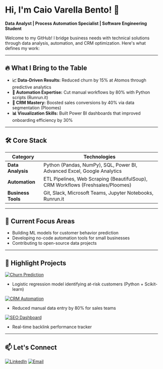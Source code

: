 # Hi, I'm Caio Varella Bento! 👋

**Data Analyst | Process Automation Specialist | Software Engineering Student**

Welcome to my GitHub! I bridge business needs with technical solutions through data analysis, automation, and CRM optimization. Here's what defines my work:

---

## 🔥 What I Bring to the Table

- **📈 Data-Driven Results:** Reduced churn by 15% at Atomos through predictive analytics
- **🤖 Automation Expertise:** Cut manual workflows by 80% with Python scripts (Runrun.it)
- **🔗 CRM Mastery:** Boosted sales conversions by 40% via data segmentation (Ploomes)
- **📊 Visualization Skills:** Built Power BI dashboards that improved onboarding efficiency by 30%

---

## 🛠️ Core Stack

| **Category**       | **Technologies**                                                                 |
|--------------------|---------------------------------------------------------------------------------|
| **Data Analysis**  | Python (Pandas, NumPy), SQL, Power BI, Advanced Excel, Google Analytics         |
| **Automation**     | ETL Pipelines, Web Scraping (BeautifulSoup), CRM Workflows (Freshsales/Ploomes) |
| **Business Tools** | Git, Slack, Microsoft Teams, Jupyter Notebooks, Runrun.it                       |

---

## 🌱 Current Focus Areas

- Building ML models for customer behavior prediction
- Developing no-code automation tools for small businesses
- Contributing to open-source data projects

---


## 💼 Highlight Projects

[![Churn Prediction](https://img.shields.io/badge/🔍_Churn_Prediction-Data_Science-blue)](https://github.com/YOUR_USERNAME/churn-prediction)
- Logistic regression model identifying at-risk customers (Python + Scikit-learn)

[![CRM Automation](https://img.shields.io/badge/🤖_CRM_Automation-Python-success)](https://github.com/YOUR_USERNAME/crm-automation)
- Reduced manual data entry by 80% for sales teams

[![SEO Dashboard](https://img.shields.io/badge/📊_SEO_Dashboard-Power_BI-orange)](https://github.com/YOUR_USERNAME/seo-dashboard)
- Real-time backlink performance tracker

---

## 📫 Let's Connect

[![LinkedIn](https://img.shields.io/badge/LinkedIn-Connect%20Professionally-blue?logo=linkedin)](https://linkedin.com/in/vrlbento)
[![Email](https://img.shields.io/badge/Email-Collaborate%20Ideas-red?logo=gmail)](mailto:caiovarella13@gmail.com)

